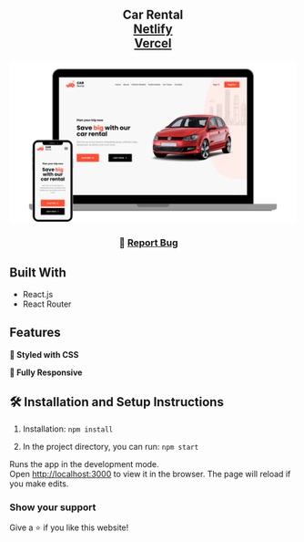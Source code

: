 <h2 align="center">
  Car Rental <br/>
  <a href="https://car-rental-rashidov.netlify.app/" target="_blank">Netlify</a> <br>
  <a href="https://car-rental-rashidov.vercel.app" target="_blank">Vercel</a>
</h2>
<div align="center">
  <img alt="Screenshot" src="./src/assets/Screenshot.png" />
</div>

<h3 align="center">
    🔹
    <a href="https://github.com/imrashidov/car-rental-project/issues">Report Bug</a> &nbsp; &nbsp;
</h3>

## Built With

- React.js
- React Router

## Features

**🎨 Styled with CSS**

**📱 Fully Responsive**

## 🛠 Installation and Setup Instructions

1. Installation: `npm install`

2. In the project directory, you can run: `npm start`

Runs the app in the development mode.\
Open [http://localhost:3000](http://localhost:3000) to view it in the browser.
The page will reload if you make edits.

### Show your support

Give a ⭐ if you like this website!







